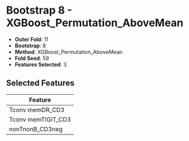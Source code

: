 # Bootstrap 8 - XGBoost_Permutation_AboveMean

- **Outer Fold**: 11
- **Bootstrap**: 8
- **Method**: XGBoost_Permutation_AboveMean
- **Fold Seed**: 59
- **Features Selected**: 3

## Selected Features

| Feature |
|---------|
| Tconv memDR_CD3 |
| Tconv memTIGIT_CD3 |
| nonTnonB_CD3neg |
